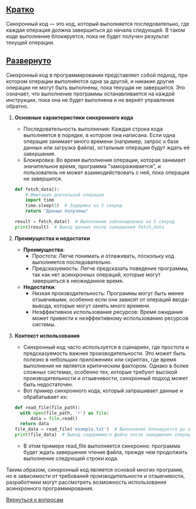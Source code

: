## <u>Кратко</u>

Синхронный код — это код, который выполняется последовательно, где каждая операция должна завершиться до начала
следующей. В таком коде выполнение блокируется, пока не будет получен результат текущей операции.

## <u>Развернуто</u>

Синхронный код в программировании представляет собой подход, при котором операции выполняются одна за другой, и никакие
другие операции не могут быть выполнены, пока текущая не завершится. Это означает, что выполнение программы
останавливается на каждой инструкции, пока она не будет выполнена и не вернёт управление обратно.

1. **Основные характеристики синхронного кода**
    - Последовательность выполнения: Каждая строка кода выполняется в порядке, в котором она написана. Если одна
      операция занимает много времени (например, запрос к базе данных или загрузка файла), остальные операции будут
      ждать её завершения.
    - Блокировка: Во время выполнения операции, которая занимает значительное время, программа "замораживается", и
      пользователь не может взаимодействовать с ней, пока операция не завершится.
    ```Python
    def fetch_data():
        # Имитация длительной операции
        import time
        time.sleep(5)  # Задержка на 5 секунд
        return "Данные получены"

    result = fetch_data()  # Выполнение заблокировано на 5 секунд
    print(result)  # Вывод данных после завершения fetch_data
    ```

2. **Преимущества и недостатки**
    - **Преимущества**:
        - Простота: Легче понимать и отлаживать, поскольку код выполняется последовательно.
        - Предсказуемость: Легче предсказать поведение программы, так как нет асинхронных операций, которые могут
          завершиться в неожиданное время.
    - **Недостатки**:
        - Низкая производительность: Программы могут быть менее отзывчивыми, особенно если они зависят от операций
          ввода-вывода, которые могут занять много времени.
        - Неэффективное использование ресурсов: Время ожидания может привести к неэффективному использованию ресурсов
          системы.

3. **Контекст использования**
    - Синхронный код часто используется в сценариях, где простота и предсказуемость важнее производительности. Это может
      быть полезно в небольших приложениях или скриптах, где время выполнения не является критическим фактором. Однако в
      более сложных системах, особенно тех, которые требуют высокой производительности и отзывчивости, синхронный подход
      может быть недостаточен.
    - Вот пример синхронного кода, который запрашивает данные и обрабатывает их:
    ```Python
    def read_file(file_path):
      with open(file_path, 'r') as file:
          data = file.read()
      return data
    file_data = read_file('example.txt')  # Выполнение блокируется до завершения чтения файла
    print(file_data)  # Вывод содержимого файла после завершения операции
    ```
    - В этом примере read_file выполняется синхронно: программа будет ждать завершения чтения файла, прежде чем продолжить
      выполнение следующей строки кода.

Таким образом, синхронный код является основой многих программ, но в зависимости от требований производительности и
отзывчивости, разработчики могут рассмотреть возможность использования асинхронного программирования.

<div>

[Вернуться к вопросам](../Вопросы.md)

</div>
